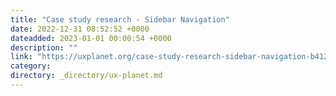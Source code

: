 ```yaml
---
title: "Case study research - Sidebar Navigation"
date: 2022-12-31 08:52:52 +0000
dateadded: 2023-01-01 00:00:54 +0000
description: ""
link: "https://uxplanet.org/case-study-research-sidebar-navigation-b41272026c6d?source=rss----819cc2aaeee0---4"
category:
directory: _directory/ux-planet.md
---
```

